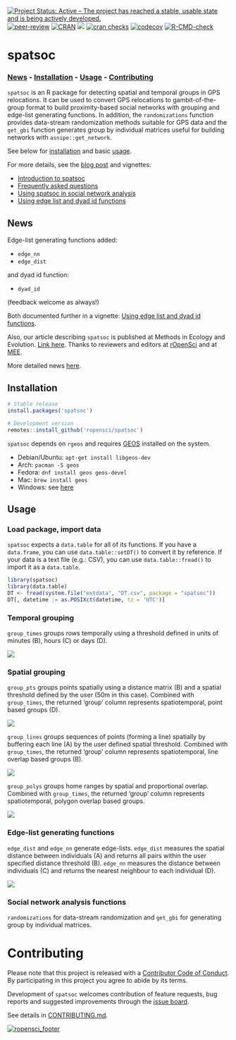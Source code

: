 
<!-- badges: start -->

[![Project Status: Active – The project has reached a stable, usable
state and is being actively
developed.](http://www.repostatus.org/badges/latest/active.svg)](http://www.repostatus.org/#active)
[![peer-review](https://badges.ropensci.org/237_status.svg)](https://github.com/ropensci/software-review/issues/237)
[![CRAN](https://www.r-pkg.org/badges/version/spatsoc)](https://cran.r-project.org/package=spatsoc)
[![](https://img.shields.io/badge/devel%20version-0.1.16-blue.svg)](https://github.com/robitalec/spatsoc)
[![cran
checks](https://cranchecks.info/badges/summary/spatsoc)](https://cran.r-project.org/web/checks/check_results_spatsoc.html)
[![codecov](https://codecov.io/gh/ropensci/spatsoc/branch/master/graph/badge.svg)](https://codecov.io/gh/ropensci/spatsoc)
[![R-CMD-check](https://github.com/ropensci/spatsoc/workflows/R-CMD-check/badge.svg)](https://github.com/ropensci/spatsoc/actions)
<!-- badges: end -->

# spatsoc

### [News](#news) - [Installation](#installation) - [Usage](#usage) - [Contributing](#contributing)

`spatsoc` is an R package for detecting spatial and temporal groups in
GPS relocations. It can be used to convert GPS relocations to
gambit-of-the-group format to build proximity-based social networks with
grouping and edge-list generating functions. In addition, the
`randomizations` function provides data-stream randomization methods
suitable for GPS data and the `get_gbi` function generates group by
individual matrices useful for building networks with
`asnipe::get_network`.

See below for [installation](#installation) and basic [usage](#usage).

For more details, see the [blog
post](https://ropensci.org/blog/2018/12/04/spatsoc/) and vignettes:

-   [Introduction to
    spatsoc](https://docs.ropensci.org/spatsoc/articles/intro-spatsoc.html)
-   [Frequently asked
    questions](https://docs.ropensci.org/spatsoc/articles/faq.html)
-   [Using spatsoc in social network
    analysis](https://docs.ropensci.org/spatsoc/articles/using-in-sna.html)
-   [Using edge list and dyad id
    functions](https://docs.ropensci.org/spatsoc/articles/using-edge-and-dyad.html)

## News

Edge-list generating functions added:

-   `edge_nn`
-   `edge_dist`

and dyad id function:

-   `dyad_id`

(feedback welcome as always!)

Both documented further in a vignette: [Using edge list and dyad id
functions](https://docs.ropensci.org/spatsoc/articles/using-edge-and-dyad.html).

Also, our article describing `spatsoc` is published at Methods in
Ecology and Evolution. [Link
here](https://doi.org/10.1111/2041-210X.13215). Thanks to reviewers and
editors at
[rOpenSci](https://github.com/ropensci/software-review/issues/237) and
at [MEE](https://besjournals.onlinelibrary.wiley.com/journal/2041210x).

More detailed news
[here](https://docs.ropensci.org/spatsoc/news/index.html).

## Installation

``` r
# Stable release
install.packages('spatsoc')

# Development version
remotes::install_github('ropensci/spatsoc')
```

`spatsoc` depends on `rgeos` and requires
[GEOS](https://trac.osgeo.org/geos/) installed on the system.

-   Debian/Ubuntu: `apt-get install libgeos-dev`
-   Arch: `pacman -S geos`
-   Fedora: `dnf install geos geos-devel`
-   Mac: `brew install geos`
-   Windows: see [here](https://trac.osgeo.org/osgeo4w/)

## Usage

### Load package, import data

`spatsoc` expects a `data.table` for all of its functions. If you have a
`data.frame`, you can use `data.table::setDT()` to convert it by
reference. If your data is a text file (e.g.: CSV), you can use
`data.table::fread()` to import it as a `data.table`.

``` r
library(spatsoc)
library(data.table)
DT <- fread(system.file("extdata", "DT.csv", package = "spatsoc"))
DT[, datetime := as.POSIXct(datetime, tz = 'UTC')]
```

### Temporal grouping

`group_times` groups rows temporally using a threshold defined in units
of minutes (B), hours (C) or days (D).

<img src="man/figures/fig1.png" style="max-height:400px; display:block; margin-left: auto; margin-right: auto;"/>

### Spatial grouping

`group_pts` groups points spatially using a distance matrix (B) and a
spatial threshold defined by the user (50m in this case). Combined with
`group_times`, the returned ‘group’ column represents spatiotemporal,
point based groups (D).

<img src="man/figures/fig2.png" style="max-height:400px; display:block; margin-left: auto; margin-right: auto;"/>

`group_lines` groups sequences of points (forming a line) spatially by
buffering each line (A) by the user defined spatial threshold. Combined
with `group_times`, the returned ‘group’ column represents
spatiotemporal, line overlap based groups (B).

<img src="man/figures/fig3.png" style="max-height:400px; display:block; margin-left: auto; margin-right: auto;"/>

`group_polys` groups home ranges by spatial and proportional overlap.
Combined with `group_times`, the returned ‘group’ column represents
spatiotemporal, polygon overlap based groups.

<img src="man/figures/fig4.png" style="max-height:400px; display:block; margin-left: auto; margin-right: auto;"/>

### Edge-list generating functions

`edge_dist` and `edge_nn` generate edge-lists. `edge_dist` measures the
spatial distance between individuals (A) and returns all pairs within
the user specified distance threshold (B). `edge_nn` measures the
distance between individuals (C) and returns the nearest neighbour to
each individual (D).

<img src="man/figures/fig5.png" style="max-height:400px; display:block; margin-left: auto; margin-right: auto;"/>

### Social network analysis functions

`randomizations` for data-stream randomization and `get_gbi` for
generating group by individual matrices.

# Contributing

Please note that this project is released with a [Contributor Code of
Conduct](CODE_OF_CONDUCT.md). By participating in this project you agree
to abide by its terms.

Development of `spatsoc` welcomes contribution of feature requests, bug
reports and suggested improvements through the [issue
board](https://github.com/ropensci/spatsoc/issues).

See details in [CONTRIBUTING.md](CONTRIBUTING.md).

[![ropensci\_footer](https://ropensci.org/public_images/ropensci_footer.png)](https://ropensci.org)
